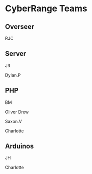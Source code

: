 # CyberRange Teams

## Overseer

RJC

## Server 

JR

Dylan.P


## PHP

BM

Oliver Drew

Saxon.V

Charlotte


## Arduinos

JH

Charlotte
